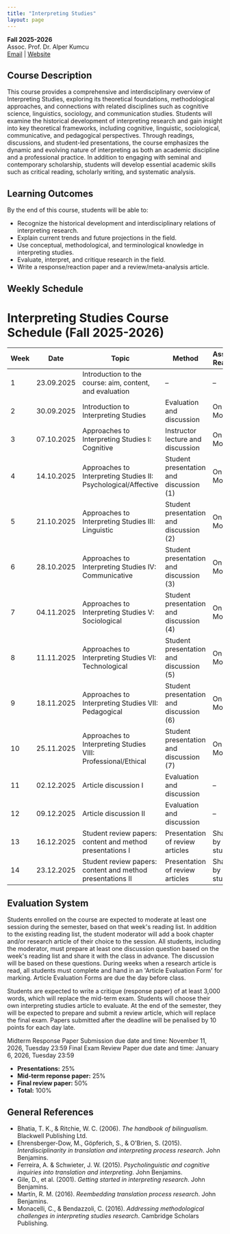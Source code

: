 ```yaml
---
title: "Interpreting Studies"
layout: page
---
```


**Fall 2025-2026**  
Assoc. Prof. Dr. Alper Kumcu  
[Email](mailto:alperkumcu@hacettepe.edu.tr) | [Website](http://alperkumcu.github.io)

## Course Description
This course provides a comprehensive and interdisciplinary overview of Interpreting Studies, exploring its theoretical foundations, methodological approaches, and connections with related disciplines such as cognitive science, linguistics, sociology, and communication studies. Students will examine the historical development of interpreting research and gain insight into key theoretical frameworks, including cognitive, linguistic, sociological, communicative, and pedagogical perspectives. Through readings, discussions, and student-led presentations, the course emphasizes the dynamic and evolving nature of interpreting as both an academic discipline and a professional practice. In addition to engaging with seminal and contemporary scholarship, students will develop essential academic skills such as critical reading, scholarly writing, and systematic analysis.

## Learning Outcomes
By the end of this course, students will be able to:
- Recognize the historical development and interdisciplinary relations of interpreting research.  
- Explain current trends and future projections in the field.  
- Use conceptual, methodological, and terminological knowledge in interpreting studies.  
- Evaluate, interpret, and critique research in the field.  
- Write a response/reaction paper and a review/meta-analysis article.

## Weekly Schedule

# Interpreting Studies Course Schedule (Fall 2025-2026)

| Week | Date       | Topic                                                   | Method                              | Assigned Readings |
|------|------------|---------------------------------------------------------|-------------------------------------|-------------------|
| 1    | 23.09.2025 | Introduction to the course: aim, content, and evaluation | –                                   | –                 |
| 2    | 30.09.2025 | Introduction to Interpreting Studies                     | Evaluation and discussion            | On Moodle         |
| 3    | 07.10.2025 | Approaches to Interpreting Studies I: Cognitive          | Instructor lecture and discussion    | On Moodle            |
| 4    | 14.10.2025 | Approaches to Interpreting Studies II: Psychological/Affective | Student presentation and discussion (1) | On Moodle          |
| 5    | 21.10.2025 | Approaches to Interpreting Studies III: Linguistic       | Student presentation and discussion (2) | On Moodle          |
| 6    | 28.10.2025 | Approaches to Interpreting Studies IV: Communicative     | Student presentation and discussion (3) | On Moodle          |
| 7    | 04.11.2025 | Approaches to Interpreting Studies V: Sociological       | Student presentation and discussion (4) | On Moodle          |
| 8    | 11.11.2025 | Approaches to Interpreting Studies VI: Technological     | Student presentation and discussion (5) | On Moodle          |
| 9    | 18.11.2025 | Approaches to Interpreting Studies VII: Pedagogical      | Student presentation and discussion (6) | On Moodle          |
| 10   | 25.11.2025 | Approaches to Interpreting Studies VIII: Professional/Ethical | Student presentation and discussion (7)           | On Moodle          |
| 11   | 02.12.2025 | Article discussion I                                    | Evaluation and discussion            | –                 |
| 12   | 09.12.2025 | Article discussion II                                   | Evaluation and discussion            | –                 |
| 13   | 16.12.2025 | Student review papers: content and method presentations I | Presentation of review articles      | Shared by students |
| 14   | 23.12.2025 | Student review papers: content and method presentations II | Presentation of review articles      | Shared by students |


## Evaluation System
Students enrolled on the course are expected to moderate at least one session during the semester, based on that week's reading list. In addition to the existing reading list, the student moderator will add a book chapter and/or research article of their choice to the session. All students, including the moderator, must prepare at least one discussion question based on the week's reading list and share it with the class in advance. The discussion will be based on these questions. During weeks when a research article is read, all students must complete and hand in an 'Article Evaluation Form' for marking. Article Evaluation Forms are due the day before class.

Students are expected to write a critique (response paper) of at least 3,000 words, which will replace the mid-term exam. Students will choose their own interpreting studies article to evaluate. At the end of the semester, they will be expected to prepare and submit a review article, which will replace the final exam. Papers submitted after the deadline will be penalised by 10 points for each day late.

Midterm Response Paper Submission due date and time: November 11, 2026, Tuesday 23:59
Final Exam Review Paper due date and time: January 6, 2026, Tuesday 23:59


- **Presentations:** 25% 
- **Mid-term reponse paper:** 25%
- **Final review paper:** 50% 
- **Total:** 100%


## General References
- Bhatia, T. K., & Ritchie, W. C. (2006). *The handbook of bilingualism*. Blackwell Publishing Ltd.  
- Ehrensberger-Dow, M., Göpferich, S., & O'Brien, S. (2015). *Interdisciplinarity in translation and interpreting process research*. John Benjamins.  
- Ferreira, A. & Schwieter, J. W. (2015). *Psycholinguistic and cognitive inquiries into translation and interpreting*. John Benjamins.  
- Gile, D., et al. (2001). *Getting started in interpreting research*. John Benjamins.  
- Martín, R. M. (2016). *Reembedding translation process research*. John Benjamins.  
- Monacelli, C., & Bendazzoli, C. (2016). *Addressing methodological challenges in interpreting studies research*. Cambridge Scholars Publishing.  